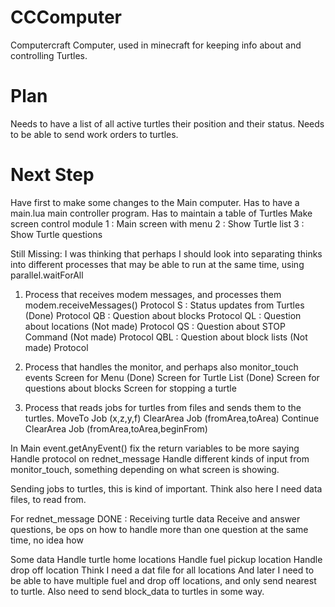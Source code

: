 # CCComputer
Computercraft Computer, used in minecraft for keeping info about and controlling Turtles.

# Plan
Needs to have a list of all active turtles their position and their status.
Needs to be able to send work orders to turtles.

# Next Step
Have first to make some changes to the Main computer.
Has to have a main.lua main controller program.
Has to maintain a table of Turtles
Make screen control module
    1 : Main screen with menu
    2 : Show Turtle list
    3 : Show Turtle questions

Still Missing:
I was thinking that perhaps I should look into separating thinks into different processes that may be able to run at the same time, using parallel.waitForAll
1. Process that receives modem messages, and processes them modem.receiveMessages()
    Protocol S   : Status updates from Turtles  (Done)
    Protocol QB  : Question about blocks
    Protocol QL  : Question about locations     (Not made)
    Protocol QS  : Question about STOP Command  (Not made)
    Protocol QBL : Question about block lists   (Not made)
    Protocol
2. Process that handles the monitor, and perhaps also monitor_touch events
    Screen for Menu                             (Done)
    Screen for Turtle List                      (Done)
    Screen for questions about blocks
    Screen for stopping a turtle

3. Process that reads jobs for turtles from files and sends them to the turtles.
    MoveTo Job (x,z,y,f)
    ClearArea Job (fromArea,toArea)
    Continue ClearArea Job (fromArea,toArea,beginFrom)

In Main
    event.getAnyEvent() fix the return variables to be more saying
    Handle protocol on rednet_message
    Handle different kinds of input from monitor_touch, something depending on what screen is showing.

Sending jobs to turtles, this is kind of important.
    Think also here I need data files, to read from.

For rednet_message
    DONE : Receiving turtle data
    Receive and answer questions, be ops on how to handle more than one question at the same time, no idea how

Some data
    Handle turtle home locations
    Handle fuel pickup location
    Handle drop off location
    Think I need a dat file for all locations
    And later I need to be able to have multiple fuel and drop off locations, and only send nearest to turtle.
    Also need to send block_data to turtles in some way.

